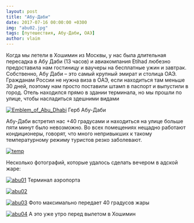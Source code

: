 ```yaml
---
layout: post
title: "Абу-Даби"
date: 2017-07-16 00:00:00 +0300
img: "abu02.jpg"
tags: [путешествия, Абу-Даби, ОАЭ]
author: vlaim
---
```


Когда мы летели в Хошимин из Москвы, у нас была длительная пересадка в Абу Даби (13 часов) и авиакомпания Etihad любезно предоставила нам гостиницу и ваучеры на бесплатные ужин и завтрак. Собственно, Абу Даби – это самый крупный эмират и столица ОАЭ. Гражданам России не нужна виза в ОАЭ, если находиться там меньше 30 дней, поэтому нам просто поставили штамп в паспорт и выпустили в город. Отель находился прямо в здании терминала, но мы прошли по улице, чтобы насладиться здешними видами

[![Emblem_of_Abu_Dhabi](/blog/assets/img/Emblem_of_Abu_Dhabi.png)](/blog/assets/img/Emblem_of_Abu_Dhabi.png) Герб Абу-Даби

Абу-Даби встретил нас +40 градусами и находиться на улице больше пяти минут было невозможно. Во всех помещениях нещадно работают кондиционеры, говорят, что много непривыкших к такому температурному режиму туристов резко заболевают.

[![temp](/blog/assets/img/temp.jpg)](/blog/assets/img/temp.jpg)

Несколько фотографий, которые удалось сделать вечером в адской жаре:

[![abu01](/blog/assets/img/abu01.jpg)](/blog/assets/img/abu01.jpg) Терминал аэропорта

[![abu02](/blog/assets/img/abu02.jpg)](/blog/assets/img/abu02.jpg)

[![abu03](/blog/assets/img/abu03.jpg)](/blog/assets/img/abu03.jpg) Фото максимально передает 40 градусов жары

[![abu04](/blog/assets/img/abu04.jpg)](/blog/assets/img/abu04.jpg) А это уже утро перед вылетом в Хошимин